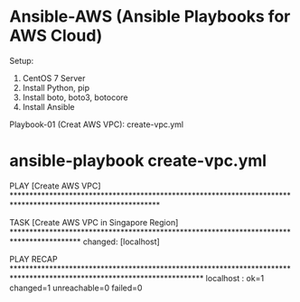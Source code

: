 # Ansible-AWS (Ansible Playbooks for AWS Cloud)



Setup:
1) CentOS 7 Server
2) Install Python, pip
4) Install boto, boto3, botocore
5) Install Ansible


Playbook-01 (Creat AWS VPC): create-vpc.yml
# ansible-playbook create-vpc.yml

PLAY [Create AWS VPC] *************************************************************************************************************

TASK [Create AWS VPC in Singapore Region] *****************************************************************************************
changed: [localhost]

PLAY RECAP ************************************************************************************************************************
localhost                  : ok=1    changed=1    unreachable=0    failed=0

#

